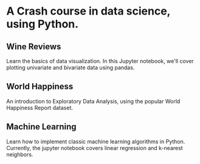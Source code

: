 # A Crash course in data science, using Python.

## Wine Reviews
Learn the basics of data visualization. In this Jupyter notebook, we'll cover plotting univariate and bivariate data using pandas.

## World Happiness
An introduction to Exploratory Data Analysis, using the popular World Happiness Report dataset.

## Machine Learning
Learn how to implement classic machine learning algorithms in Python. Currently, the jupyter notebook covers linear regression and k-nearest neighbors.
